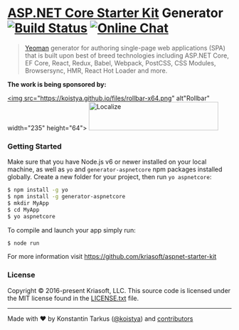 # [ASP.NET Core Starter Kit](https://github.com/kriasoft/aspnet-starter-kit) Generator &nbsp; [![Build Status](http://img.shields.io/travis/kriasoft/aspnet-starter-kit/generator-aspnetcore.svg?style=flat-square)](https://travis-ci.org/kriasoft/aspnet-starter-kit/branches) [![Online Chat](http://img.shields.io/badge/chat_room-%23aspnet--starter--kit-blue.svg?style=flat-square)](https://gitter.im/kriasoft/aspnet-starter-kit)

> [Yeoman](http://yeoman.io/) generator for authoring single-page web applications (SPA) that is
> built upon best of breed technologies including ASP.NET Core, EF Core, React, Redux, Babel,
> Webpack, PostCSS, CSS Modules, Browsersync, HMR, React Hot Loader and more.

**The work is being sponsored by:**

<a href="https://rollbar.com/?utm_source=reactstartkit(github)&utm_medium=link&utm_campaign=reactstartkit(github)"><img src="https://koistya.github.io/files/rollbar-x64.png" alt"Rollbar" width="235" height="64"></a>
<a href="https://localizejs.com/?cid=802&utm_source=rsk"><img src="https://koistya.github.io/files/localize-x64.png" alt="Localize" width="291" height="64"></a>


### Getting Started

Make sure that you have Node.js v6 or newer installed on your local machine, as well as `yo` and
`generator-aspnetcore` npm packages installed globally. Create a new folder for your project, then
run `yo aspnetcore`:

```sh
$ npm install -g yo
$ npm install -g generator-aspnetcore
$ mkdir MyApp
$ cd MyApp
$ yo aspnetcore
```

To compile and launch your app simply run:

```sh
$ node run
```

For more information visit https://github.com/kriasoft/aspnet-starter-kit


### License

Copyright © 2016-present Kriasoft, LLC. This source code is licensed under the MIT license found in
the [LICENSE.txt](https://github.com/kriasoft/react-static-boilerplate/blob/master/LICENSE.txt) file.

---
Made with ♥ by Konstantin Tarkus ([@koistya](https://twitter.com/koistya)) and
[contributors](https://github.com/kriasoft/react-static-boilerplate/graphs/contributors) 



